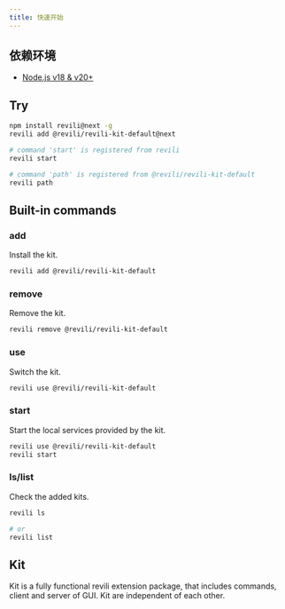 ```yaml
---
title: 快速开始
---
```


## 依赖环境

- [Node.js v18 & v20+](https://nodejs.org/en/)

## Try

```bash
npm install revili@next -g
revili add @revili/revili-kit-default@next

# command 'start' is registered from revili
revili start

# command 'path' is registered from @revili/revili-kit-default
revili path
```

## Built-in commands

### add

Install the kit.

```bash
revili add @revili/revili-kit-default
```

### remove

Remove the kit.

```bash
revili remove @revili/revili-kit-default
```

### use

Switch the kit.

```bash
revili use @revili/revili-kit-default
```

### start

Start the local services provided by the kit.

```bash
revili use @revili/revili-kit-default
revili start
```

### ls/list

Check the added kits.

```bash
revili ls

# or
revili list
```

## Kit

Kit is a fully functional revili extension package, that includes commands, client and server of GUI. Kit are independent of each other.
